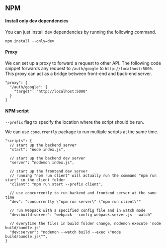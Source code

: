 ## NPM

#### Install only dev dependencies

You can just install dev dependencies by running the following command.

```
npm install --only=dev
```

#### Proxy

We can set up a proxy to forward a request to other API. The following code snippet forwards any request to `/auth/google` to `http://localhost:5000`. This proxy can act as a bridge between front-end and back-end server.

```
"proxy": {
  "/auth/google": {
    "target": "http://localhost:5000"
  }
}
```

#### NPM script

`--prefix` flag to specify the location where the script should be run.

We can use `concurrently` package to run multiple scripts at the same time.

```
"scripts": {
  // start up the backend server
  "start": "node index.js",
  
  // start up the backend dev server
  "server": "nodemon index.js",
  
  // start up the frontend dev server
  // running "npm run client" will actually run the command "npm run start" in the client folder
  "client": "npm run start --prefix client",
  
  // use concurrently to run backend and frontend server at the same time
  "dev": "concurrently \"npm run server\" \"npm run client\""
  
  // run Webpack with a specified config file and in watch mode
  "dev:build:server": "webpack --config webpack.server.js --watch"
  
  // everytime the files in build folder change, nodemon execute 'node build/bundle.js'
  "dev:server": "nodemon --watch build --exec \"node build/bundle.js\"",
}
```
